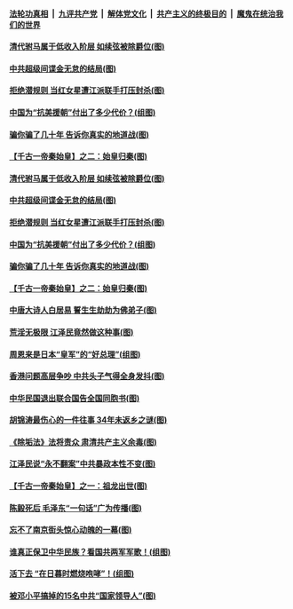 ####  [法轮功真相](../../../../basic/blob/master/README.md?t=08082103) &nbsp;|&nbsp; [九评共产党](../../../../9ping.md/blob/master/README.md?t=08082103) &nbsp;|&nbsp; [解体党文化](../../../../jtdwh.md/blob/master/README.md?t=08082103)  &nbsp;|&nbsp; [共产主义的终极目的](../../../../gczydzjmd.md/blob/master/README.md?t=08082103) &nbsp;|&nbsp; [魔鬼在统治我们的世界](../../../../mgztzwmdsj.md/blob/master/README.md?t=08082103) 

#### [清代驸马属于低收入阶层 如续弦被除爵位(图)](../pages/p6/941989.md?t=08082103) 

#### [中共超级间谍金无怠的结局(图)](../pages/p6/942032.md?t=08082103) 

#### [拒绝潜规则 当红女星遭江派联手打压封杀(图)](../pages/p6/941649.md?t=08082103) 

#### [中国为“抗美援朝”付出了多少代价？(组图)](../pages/p6/941566.md?t=08082103) 

#### [骗你骗了几十年 告诉你真实的地道战(图)](../pages/p6/941658.md?t=08082103) 

#### [【千古一帝秦始皇】之二：始皇归秦(图)](../pages/p6/941409.md?t=08082103) 

#### [清代驸马属于低收入阶层 如续弦被除爵位(图)](../pages/p6/941989.md?t=08082103) 

#### [中共超级间谍金无怠的结局(图)](../pages/p6/942032.md?t=08082103) 

#### [拒绝潜规则 当红女星遭江派联手打压封杀(图)](../pages/p6/941649.md?t=08082103) 

#### [中国为“抗美援朝”付出了多少代价？(组图)](../pages/p6/941566.md?t=08082103) 

#### [骗你骗了几十年 告诉你真实的地道战(图)](../pages/p6/941658.md?t=08082103) 

#### [【千古一帝秦始皇】之二：始皇归秦(图)](../pages/p6/941409.md?t=08082103) 

#### [中唐大诗人白居易 誓生生劫劫为佛弟子(图)](../pages/p6/940978.md?t=08082103) 

#### [荒淫无极限 江泽民竟然做这种事(图)](../pages/p6/941644.md?t=08082103) 

#### [周恩来是日本“皇军”的“好总理”(组图)](../pages/p6/941267.md?t=08082103) 

#### [香港问题高层争吵 中共头子气得全身发抖(图)](../pages/p6/937974.md?t=08082103) 

#### [中华民国退出联合国告全国同胞书(图)](../pages/p6/941721.md?t=08082103) 

#### [胡锦涛最伤心的一件往事 34年未返乡之谜(图)](../pages/p6/941641.md?t=08082103) 

#### [《除垢法》法将责众 肃清共产主义余毒(图)](../pages/p6/940506.md?t=08082103) 

#### [江泽民说“永不翻案”中共暴政本性不变(图)](../pages/p6/940129.md?t=08082103) 

#### [【千古一帝秦始皇】之一：祖龙出世(图)](../pages/p6/941408.md?t=08082103) 

#### [陈毅死后 毛泽东“一句话”广为传播(图)](../pages/p6/941648.md?t=08082103) 

#### [忘不了南京街头惊心动魄的一幕(图)](../pages/p6/940295.md?t=08082103) 

#### [谁真正保卫中华民族？看国共两军军歌！(组图)](../pages/p6/940537.md?t=08082103) 

#### [活下去 “在日暮时燃烧咆哮”！(组图)](../pages/p6/940475.md?t=08082103) 

#### [被邓小平搞掉的15名中共“国家领导人”(图)](../pages/p6/937973.md?t=08082103) 

